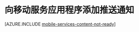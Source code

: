 <properties 
	pageTitle="用于 Xamarin iOS 应用的移动服务入门 | Microsoft Azure" 
	description="了解如何使用 Azure 移动服务和通知中心将推送通知发送到 Xamarin iOS 应用程序" 
	services="mobile-services" 
	documentationCenter="xamarin" 
	authors="lindydonna" 
	manager="dwrede" 
	editor="mollybos"/>

<tags 
	ms.service="mobile-services" 
	ms.date="07/21/2016"
	wacn.date="09/26/2016"/>

# 向移动服务应用程序添加推送通知

[AZURE.INCLUDE [mobile-services-content-not-ready](../../includes/mobile-services-content-not-ready.md)]

<!---HONumber=Mooncake_0405_2016-->